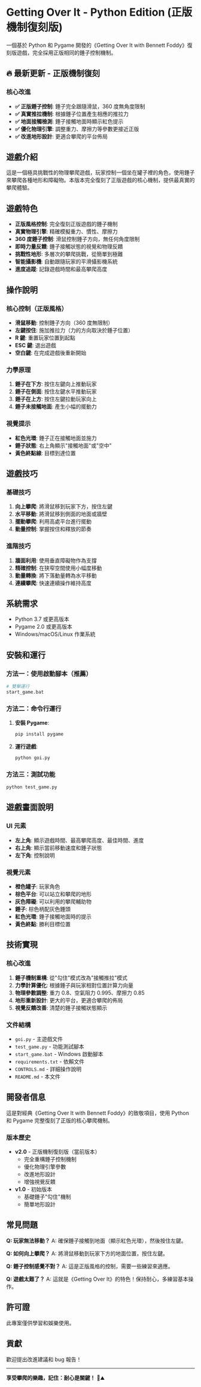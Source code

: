 # Getting Over It - Python Edition (正版機制復刻版)

一個基於 Python 和 Pygame 開發的《Getting Over It with Bennett Foddy》復刻版遊戲，完全採用正版相同的錘子控制機制。

## 🔥 最新更新 - 正版機制復刻

### 核心改進

- **✅ 正版錘子控制**: 錘子完全跟隨滑鼠，360 度無角度限制
- **✅ 真實推拉機制**: 根據錘子位置產生相應的推拉力
- **✅ 地面接觸檢測**: 錘子接觸地面時顯示紅色提示
- **✅ 優化物理引擎**: 調整重力、摩擦力等參數更接近正版
- **✅ 改進地形設計**: 更適合攀爬的平台佈局

## 遊戲介紹

這是一個極具挑戰性的物理攀爬遊戲，玩家控制一個坐在罐子裡的角色，使用錘子來攀爬各種地形和障礙物。本版本完全復刻了正版遊戲的核心機制，提供最真實的攀爬體驗。

## 遊戲特色

- **正版風格控制**: 完全復刻正版遊戲的錘子機制
- **真實物理引擎**: 精確模擬重力、慣性、摩擦力
- **360 度錘子控制**: 滑鼠控制錘子方向，無任何角度限制
- **即時力量反饋**: 錘子接觸狀態的視覺和物理反饋
- **挑戰性地形**: 多層次的攀爬挑戰，從簡單到極難
- **智能攝影機**: 自動跟隨玩家的平滑攝影機系統
- **進度追蹤**: 記錄遊戲時間和最高攀爬高度

## 操作說明

### 核心控制（正版風格）

- **滑鼠移動**: 控制錘子方向（360 度無限制）
- **左鍵按住**: 施加推拉力（力的方向取決於錘子位置）
- **R 鍵**: 重置玩家位置到起點
- **ESC 鍵**: 退出遊戲
- **空白鍵**: 在完成遊戲後重新開始

### 力學原理

1. **錘子在下方**: 按住左鍵向上推動玩家
2. **錘子在側面**: 按住左鍵水平推動玩家
3. **錘子在上方**: 按住左鍵拉動玩家向上
4. **錘子未接觸地面**: 產生小幅的擺動力

### 視覺提示

- **紅色光環**: 錘子正在接觸地面並施力
- **錘子狀態**: 右上角顯示"接觸地面"或"空中"
- **黃色終點線**: 目標到達位置

## 遊戲技巧

### 基礎技巧

1. **向上攀爬**: 將滑鼠移到玩家下方，按住左鍵
2. **水平移動**: 將滑鼠移到側面的地面或牆壁
3. **擺動攀爬**: 利用高處平台進行擺動
4. **動量控制**: 掌握按住和釋放的節奏

### 進階技巧

1. **牆面利用**: 使用垂直障礙物作為支撐
2. **精確控制**: 在狭窄空間使用小幅度移動
3. **動量轉換**: 將下落動量轉為水平移動
4. **連續攀爬**: 快速連續操作維持高度

## 系統需求

- Python 3.7 或更高版本
- Pygame 2.0 或更高版本
- Windows/macOS/Linux 作業系統

## 安裝和運行

### 方法一：使用啟動腳本（推薦）

```bash
# 雙擊運行
start_game.bat
```

### 方法二：命令行運行

1. **安裝 Pygame**:
   ```bash
   pip install pygame
   ```
2. **運行遊戲**:
   ```bash
   python goi.py
   ```

### 方法三：測試功能

```bash
python test_game.py
```

## 遊戲畫面說明

### UI 元素

- **左上角**: 顯示遊戲時間、最高攀爬高度、最佳時間、進度
- **右上角**: 顯示當前移動速度和錘子狀態
- **左下角**: 控制說明

### 視覺元素

- **橙色罐子**: 玩家角色
- **棕色平台**: 可以站立和攀爬的地形
- **灰色障礙**: 可以利用的攀爬輔助物
- **錘子**: 棕色柄配灰色錘頭
- **紅色光環**: 錘子接觸地面時的提示
- **黃色終點**: 勝利目標位置

## 技術實現

### 核心改進

1. **錘子機制重構**: 從"勾住"模式改為"接觸推拉"模式
2. **力學計算優化**: 根據錘子與玩家相對位置計算力向量
3. **物理參數調整**: 重力 0.8、空氣阻力 0.995、摩擦力 0.85
4. **地形重新設計**: 更大的平台，更適合攀爬的佈局
5. **視覺反饋改善**: 清楚的錘子接觸狀態顯示

### 文件結構

- `goi.py` - 主遊戲文件
- `test_game.py` - 功能測試腳本
- `start_game.bat` - Windows 啟動腳本
- `requirements.txt` - 依賴文件
- `CONTROLS.md` - 詳細操作說明
- `README.md` - 本文件

## 開發者信息

這是對經典《Getting Over It with Bennett Foddy》的致敬項目，使用 Python 和 Pygame 完整復刻了正版的核心攀爬機制。

### 版本歷史

- **v2.0** - 正版機制復刻版（當前版本）
  - 完全重構錘子控制機制
  - 優化物理引擎參數
  - 改進地形設計
  - 增強視覺反饋
- **v1.0** - 初始版本
  - 基礎錘子"勾住"機制
  - 簡單地形設計

## 常見問題

**Q: 玩家無法移動？**
A: 確保錘子接觸到地面（顯示紅色光環），然後按住左鍵。

**Q: 如何向上攀爬？**
A: 將滑鼠移動到玩家下方的地面位置，按住左鍵。

**Q: 錘子控制感覺不對？**
A: 這是正版風格的控制，需要一些練習來適應。

**Q: 遊戲太難了？**
A: 這就是《Getting Over It》的特色！保持耐心，多練習基本操作。

## 許可證

此專案僅供學習和娛樂使用。

## 貢獻

歡迎提出改進建議和 bug 報告！

---

**享受攀爬的樂趣，記住：耐心是關鍵！** 🔨⛰️
